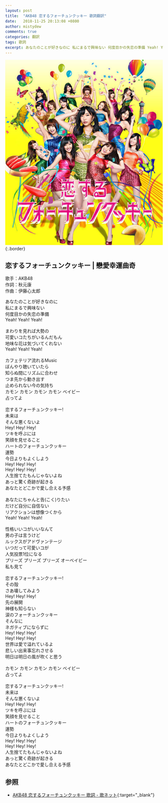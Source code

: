```yaml
---
layout: post
title:  "AKB48 恋するフォーチュンクッキー 歌詞翻訳"
date:   2018-11-25 20:13:08 +0800
author: mistydew
comments: true
categories: 翻訳
tags: 歌詞
excerpt: あなたのことが好きなのに 私にまるで興味ない 何度目かの失恋の準備 Yeah! Yeah! Yeah!
---
```

![恋するフォーチュンクッキー](/assets/images/cover/misc/恋するフォーチュンクッキー.jpg){:.border}

## 恋するフォーチュンクッキー | 戀愛幸運曲奇

歌手：AKB48<br>
作詞：秋元康<br>
作曲：伊藤心太郎

あなたのことが好きなのに<br>
私にまるで興味ない<br>
何度目かの失恋の準備<br>
Yeah! Yeah! Yeah!<br>
<br>
まわりを見れば大勢の<br>
可愛いコたちがいるんだもん<br>
地味な花は気づいてくれない<br>
Yeah! Yeah! Yeah!<br>
<br>
カフェテリア流れるMusic<br>
ぼんやり聴いていたら<br>
知らぬ間にリズムに合わせ<br>
つま先から動き出す<br>
止められない今の気持ち<br>
カモン カモン カモン カモン ベイビー<br>
占ってよ<br>
<br>
恋するフォーチュンクッキー!<br>
未来は<br>
そんな悪くないよ<br>
Hey! Hey! Hey!<br>
ツキを呼ぶには<br>
笑顔を見せること<br>
ハートのフォーチュンクッキー<br>
運勢<br>
今日よりもよくしよう<br>
Hey! Hey! Hey!<br>
Hey! Hey! Hey!<br>
人生捨てたもんじゃないよね<br>
あっと驚く奇跡が起きる<br>
あなたとどこかで愛し合える予感<br>
<br>
あなたにちゃんと告(こく)りたい<br>
だけど自分に自信ない<br>
リアクションは想像つくから<br>
Yeah! Yeah! Yeah!<br>
<br>
性格いいコがいいなんて<br>
男の子は言うけど<br>
ルックスがアドヴァンテージ<br>
いつだって可愛いコが<br>
人気投票1位になる<br>
プリーズ プリーズ プリーズ オーベイビー<br>
私も見て<br>
<br>
恋するフォーチュンクッキー!<br>
その殻<br>
さあ壊してみよう<br>
Hey! Hey! Hey!<br>
先の展開<br>
神様も知らない<br>
涙のフォーチュンクッキー<br>
そんなに<br>
ネガティブにならずに<br>
Hey! Hey! Hey!<br>
Hey! Hey! Hey!<br>
世界は愛で溢れているよ<br>
悲しい出来事忘れさせる<br>
明日は明日の風が吹くと思う<br>
<br>
カモン カモン カモン カモン ベイビー<br>
占ってよ<br>
<br>
恋するフォーチュンクッキー!<br>
未来は<br>
そんな悪くないよ<br>
Hey! Hey! Hey!<br>
ツキを呼ぶには<br>
笑顔を見せること<br>
ハートのフォーチュンクッキー<br>
運勢<br>
今日よりもよくしよう<br>
Hey! Hey! Hey!<br>
Hey! Hey! Hey!<br>
人生捨てたもんじゃないよね<br>
あっと驚く奇跡が起きる<br>
あなたとどこかで愛し合える予感

## 参照

* [AKB48 恋するフォーチュンクッキー 歌詞 - 歌ネット](https://www.uta-net.com/song/150981){:target="_blank"}
